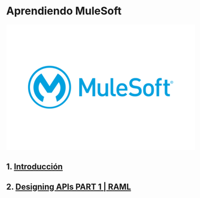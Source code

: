 # Aprendiendo MuleSoft

<div align="center">
    <img src="./Notas/img/MuleSoft-Logo.png" alt="logo" width="600"/>
</div>

## 1. <a href="./Notas/1_Introduccion.md">Introducción</a>

## 2. <a href="./Notas/2_Diseñando_API_Part1.md">Designing APIs PART 1 | RAML</a>